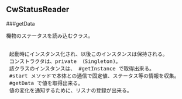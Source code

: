 
## CwStatusReader

###getData

 <p>機物のステータスを読み込むクラス。</p>
<PRE><FONT size="normal">
 起動時にインスタンス化され、以後このインスタンスは保持される。
 コンストラクタは、private （Singleton)。
 該クラスのインスタンスは、 #getInstance で取得出来る。
 #start メソッドで本体との通信で固定値、ステータス等の情報を収集。
 #getData で値を取得出来る。
 値の変化を通知するために、リスナの登録が出来る。
</FONT></PRE>

